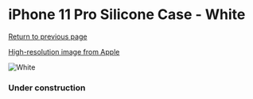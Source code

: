 # iPhone 11 Pro Silicone Case - White

[Return to previous page](/iphone_11)

[High-resolution image from Apple](https://store.storeimages.cdn-apple.com/8756/as-images.apple.com/is/MWYL2?wid=4500&hei=4500&fmt=png)

<div style="width: 384px"><img src="/everysource/MWYL2.png" alt="White"></div>

### Under construction
